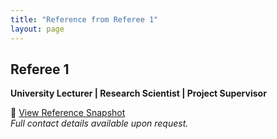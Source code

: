 ```yaml
---
title: "Reference from Referee 1"
layout: page
---
```


## Referee 1  
**University Lecturer | Research Scientist | Project Supervisor**

📄 [View Reference Snapshot](../references/snapshot1.png)  
*Full contact details available upon request.*
